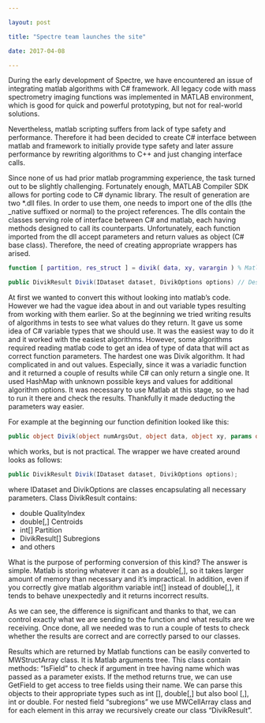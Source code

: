 ```yaml
---

layout: post

title: "Spectre team launches the site"

date: 2017-04-08

---
```


During the early development of Spectre, we have encountered an issue of integrating matlab algorithms with C# framework. All legacy code with mass spectrometry imaging functions was implemented in MATLAB environment, which is good for quick and powerful prototyping, but not for real-world solutions.

Nevertheless, matlab scripting suffers from lack of type safety and performance. Therefore it had been decided to create C# interface between matlab and framework to initially provide type safety and later assure performance by rewriting algorithms to C++ and just changing interface calls.

Since none of us had prior matlab programming experience, the task turned out to be slightly challenging. Fortunately enough, MATLAB Compiler SDK allows for porting code to C# dynamic library. The result of generation are two *.dll files. In order to use them, one needs to import one of the dlls (the _native suffixed or normal) to the project references. The dlls contain the classes serving role of interface between C# and matlab, each having methods designed to call its counterparts. Unfortunately, each function imported from the dll accept parameters and return values as object (C# base class). Therefore, the need of creating appropriate wrappers has arised.

``` Matlab
function [ partition, res_struct ] = divik( data, xy, varargin ) % Matlab signature
```
``` C#
public DivikResult Divik(IDataset dataset, DivikOptions options) // Desired C# signature
```

At first we wanted to convert this without looking into matlab’s code. However we had the vague idea about in and out variable types resulting from working with them earlier.
So at the beginning we tried writing results of algorithms in tests to see what values do they return. It gave us some idea of C# variable types that we should use. It was the easiest way to do it and it worked with the easiest algorithms.
However, some algorithms required reading matlab code to get an idea of type of data that will act as correct function parameters.
The hardest one was Divik algorithm. It had complicated in and out values. Especially, since it was a variadic function and it returned a couple of results while C# can only return a single one. It used HashMap with unknown possible keys and values for additional algorithm options.
It was necessary to use Matlab at this stage, so we had to run it there and check the results. Thankfully it made deducting the parameters way easier.

For example at the beginning our function definition looked like this:
``` C#
public object Divik(object numArgsOut, object data, object xy, params object[] varargin);
```

which works, but is not practical. The wrapper we have created around looks as follows:

``` C#
public DivikResult Divik(IDataset dataset, DivikOptions options);
```
where IDataset and DivikOptions are classes encapsulating all necessary parameters. Class DivikResult contains:
- double QualityIndex
- double[,] Centroids
- int[] Partition
- DivikResult[] Subregions
- and others

What is the purpose of performing conversion of this kind? The answer is simple. Matlab is storing whatever it can as a double[,], so it takes larger amount of memory than necessary and it’s impractical. In addition, even if you correctly give matlab algorithm variable int[] instead of double[,], it tends to behave unexpectedly and it returns incorrect results.

As we can see, the difference is significant and thanks to that, we can control exactly what we are sending to the function and what results are we receiving.
Once done, all we needed was to run a couple of tests to check whether the results are correct and are correctly parsed to our classes.

Results which are returned by Matlab functions can be easily converted to MWStructArray class. It is Matlab arguments tree. This class contain methods: “IsField” to check if argument in tree having name which was passed as a parameter exists. If the method returns true, we can use GetField to get access to tree fields using their name. We can parse this objects to their appropriate types such as int [], double[,] but also bool [,], int or double. For nested field “subregions” we use MWCellArray class and for each element in this array we recursively create our class “DivikResult”.
